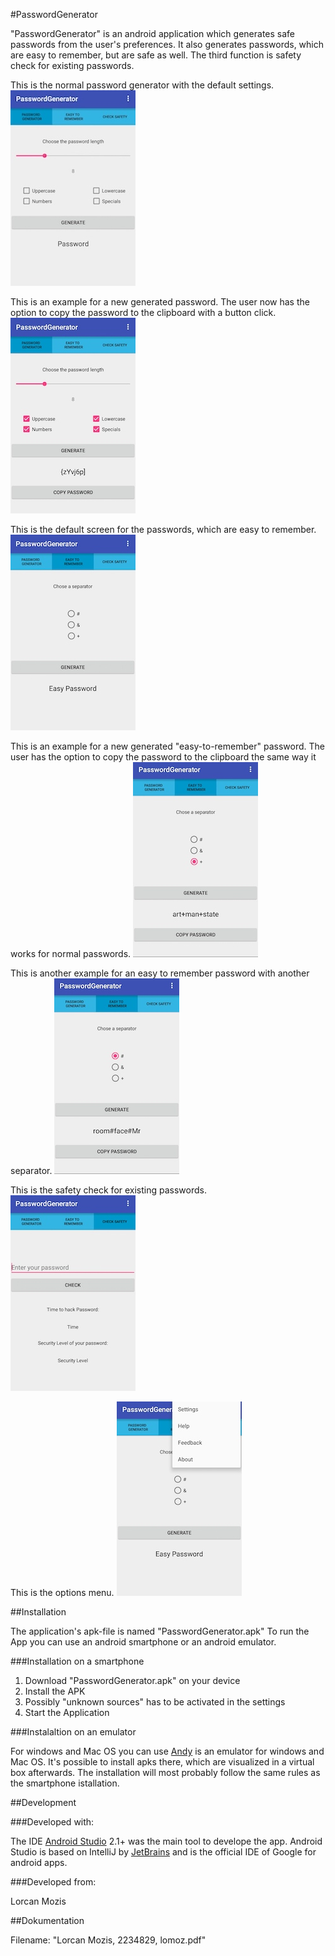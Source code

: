 #PasswordGenerator

"PasswordGenerator" is an android application which generates safe passwords from the user's preferences.
It also generates passwords, which are easy to remember, but are safe as well.
The third function is safety check for existing passwords.

This is the normal password generator with the default settings.
![](1.jpg "Normal password generator")


This is an example for a new generated password. The user now has the option to copy the password to the clipboard with a button click.
![](5.jpg "Normal password example")


This is the default screen for the passwords, which are easy to remember.
![](2.jpg "Easy password generator")


This is an example for a new generated "easy-to-remember" password. The user has the option to copy the password to the clipboard the same way it works for normal passwords.
![](6.jpg "Easy password example1")


This is another example for an easy to remember password with another separator.
![](7.jpg "Easy password example2")


This is the safety check for existing passwords.
![](3.jpg "Safety Check")


This is the options menu.
![](4.jpg "Options Menu")


##Installation

The application's apk-file is named "PasswordGenerator.apk"
To run the App you can use an android smartphone or an android emulator.

###Installation on a smartphone

1. Download "PasswordGenerator.apk" on your device
2. Install the APK
3. Possibly "unknown sources" has to be activated in the settings
4. Start the Application

###Instalaltion on an emulator

For windows and Mac OS you can use 
[Andy](http://www.andyroid.net) is an emulator for windows and Mac OS. It's possible to install apks there, which are visualized in a virtual box afterwards.
The installation will most probably follow the same rules as the smartphone istallation.

##Development

###Developed with:

The IDE [Android Studio](https://developer.android.com/studio/index.html) 2.1+ was the main tool to develope the app. 
Android Studio is based on IntelliJ by [JetBrains](https://www.jetbrains.com) and is the official IDE of Google for android apps.

###Developed from:

Lorcan Mozis

##Dokumentation

Filename: "Lorcan Mozis, 2234829, lomoz.pdf"


